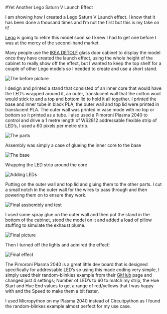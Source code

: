 #Yet Another Lego Saturn V Launch Effect

I am showing how I created a Lego Saturn V Launch effect. I know that it has been done a thousand times and I’m not the first but this is my take on it!

[Lego](https://www.lego.com/en-gb/product/lego-nasa-apollo-saturn-v-92176) is going to retire this model soon so I knew I had to get one before I was at the mercy of the second-hand market. 

Many people use the [IKEA DETOLF](https://www.ikea.com/gb/en/p/detolf-glass-door-cabinet-white-80269122/) glass door cabinet to display the model once they have created the launch effect, using the whole height of the cabinet to really show off the effect, but I wanted to keep the top shelf for a couple of other Lego models so I needed to create and use a short stand.

![The before picture](https://github.com/sergeibuilds/LegoSaturnVLaunch/blob/main/pictures/1_before_picture.jpg)

I design and printed a stand that consisted of an inner core that would have the LED’s wrapped around it, an outer, translucent wall that the cotton wool would stick to and a top and bottom lid to hold it all together.
I printed the base and inner tube in black PLA, the outer wall and top lid were printed in translucent PLA. The outer wall was printed in vase mode with no top or bottom so it printed as a tube.
I also used a Pimoroni Plasma 2040 to control and drive a 1 metre length of WS2812 addressable flexible strip of LED’s, I used a 60 pixels per metre strip.

![The parts](https://github.com/sergeibuilds/LegoSaturnVLaunch/blob/main/pictures/8_the_parts.jpg)

Assembly was simply a case of glueing the inner core to the base

![The base](https://github.com/sergeibuilds/LegoSaturnVLaunch/blob/main/pictures/2_initial_assembly.jpg)

Wrapping the LED strip around the core

![Adding LEDs](https://github.com/sergeibuilds/LegoSaturnVLaunch/blob/main/pictures/3_adding_leds.jpg)

Putting on the outer wall and top lid and gluing them to the other parts. I cut a small notch in the outer wall for the wires to pass through and then powering them on to ensure they work.

![Final assbembly and test](https://github.com/sergeibuilds/LegoSaturnVLaunch/blob/main/pictures/4b_final_assembly.gif)

I used some spray glue on the outer wall and then put the stand in the bottom of the cabinet, stood the model on it and added a load of pillow stuffing to simulate the exhaust plume.

![Final picture](https://github.com/sergeibuilds/LegoSaturnVLaunch/blob/main/pictures/5_after_picture_off.jpg)

Then I turned off the lights and admired the effect!

![Final effect](https://github.com/sergeibuilds/LegoSaturnVLaunch/blob/main/pictures/7_final_effect.gif)

The Pimoroni Plasma 2040 is a great little dev board that is designed specifically for addressable LED’s so using this made coding very simple, I simply used their random-blinkies example from their [GitHub](https://github.com/pimoroni/pimoroni-pico/tree/main/micropython/examples/plasma2040) page and changed just 4 settings; Number of LED’s to 60 to match my strip, the Hue Start and Hue End values to get a range of red/yellows that I was happy with and the Speed to make them a bit faster.

I used Micropython on my Plasma 2040 instead of Circuitpython as I found the random-blinkes example almost perfect for my use case.

